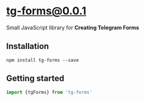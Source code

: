 # tg-forms@0.0.1

Small JavaScript library for **Creating Telegram Forms**

## Installation

`npm install tg-forms --save`

## Getting started

```JavaScript
import {tgForms} from 'tg-forms'
```
